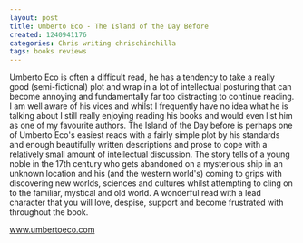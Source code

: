 ```yaml
---
layout: post
title: Umberto Eco - The Island of the Day Before
created: 1240941176
categories: Chris writing chrischinchilla
tags: books reviews
---
```


Umberto Eco is often a difficult read, he has a tendency to take a really good (semi-fictional) plot and wrap in a lot of intellectual posturing that can become annoying and fundamentally far too distracting to continue reading. I am well aware of his vices and whilst I frequently have no idea what he is talking about I still really enjoying reading his books and would even list him as one of my favourite authors. The Island of the Day before is perhaps one of Umberto Eco's easiest reads with a fairly simple plot by his standards and enough beautifully written descriptions and prose to cope with a relatively small amount of intellectual discussion. The story tells of a young noble in the 17th century who gets abandoned on a mysterious ship in an unknown location and his (and the western world's) coming to grips with discovering new worlds, sciences and cultures whilst attempting to cling on to the familiar, mystical and old world. A wonderful read with a lead character that you will love, despise, support and become frustrated with throughout the book.

<a href=http://www.umbertoeco.com>www.umbertoeco.com</a>
